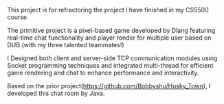 This project is for refractoring the project I have finished in my CS5500 course.  

The primitive project is a pixel-based game developed by Dlang featuring real-time chat functionality and player render for multiple user based on DUB.(with my three talented teammates!)  

I Designed both client and server-side TCP communication modules using Socket programming techniques and integrated multi-thread for efficient game rendering and chat to enhance performance and interactivity.  

Based on the prior project(https://github.com/Bobbyshu/Husky_Town), I developed this chat room by Java.  
